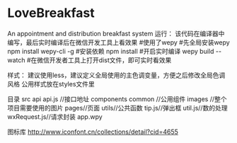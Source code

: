 ﻿# LoveBreakfast
An appointment and distribution breakfast system
运行：
该代码在编译器中编写，最后实时编译后在微信开发工具上看效果
#使用了wepy
#先全局安装wepy    npm install wepy-cli -g
#安装依赖    npm install
#开启实时编译  wepy build --watch
#在微信开发者工具上打开dist文件，即可实时看效果

样式：
 建议使用less，建议定义全局使用的主色调变量，方便之后修改全局色调风格
 公用样式放在styles文件里
 
 目录
    src
      api
         api.js //接口地址
      components
         common  //公用组件
      images 
         //整个项目需要使用的图片
      pages//页面
      utils//公共函数
        tip.js//弹出框
        util.js//数的处理
        wxRequest.js//请求封装
      app.wpy
        

图标库
http://www.iconfont.cn/collections/detail?cid=4655
